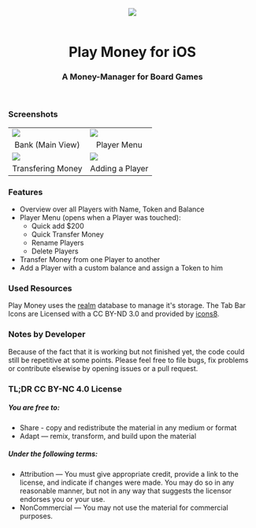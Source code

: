 <div align="center"><img src ="http://i.imgur.com/4PYP96i.png" /> <br> <br> <h1>Play Money for iOS </h1> <h3> A Money-Manager for Board Games </h3></div>
<br> 


### Screenshots

<table align="center" border="0">

<tr>
<td> <img src="http://i.imgur.com/dQqZZRE.jpg"> </td>
<td> <img src="http://i.imgur.com/Gwm985R.jpg"> </td>
</tr>

<tr> <td align="center">Bank (Main View)</td> <td align="center">Player Menu</td> </tr>

<tr>
<td> <img src="http://i.imgur.com/nHkM7aL.jpg"> </td>
<td> <img src="http://i.imgur.com/wsN2SWF.jpg"> </td>
</tr>

<tr> <td align="center">Transfering Money</td> <td align="center">Adding a Player</td> </tr>


</table>

### Features

* Overview over all Players with Name, Token and Balance
* Player Menu (opens when a Player was touched):
  * Quick add $200
  * Quick Transfer Money
  * Rename Players
  * Delete Players
* Transfer Money from one Player to another
* Add a Player with a custom balance and assign a Token to him

### Used Resources

Play Money uses the [realm](https://realm.io) database to manage it's storage. The Tab Bar Icons are Licensed with a CC BY-ND 3.0 and provided by [icons8](http://icons8.com).

### Notes by Developer

Because of the fact that it is working but not finished yet, the code could still be repetitive at some points.
Please feel free to file bugs, fix problems or contribute elsewise by opening issues or a pull request.

### TL;DR CC BY-NC 4.0 License

##### You are free to:

- Share - copy and redistribute the material in any medium or format
- Adapt — remix, transform, and build upon the material

##### Under the following terms:

- Attribution — You must give appropriate credit, provide a link to the license, and indicate if changes were made. You may do so in any reasonable manner, but not in any way that suggests the licensor endorses you or your use.
- NonCommercial — You may not use the material for commercial purposes.

